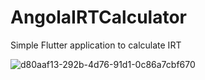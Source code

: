 # AngolaIRTCalculator

Simple Flutter application to calculate IRT

![d80aaf13-292b-4d76-91d1-0c86a7cbf670](https://user-images.githubusercontent.com/63568070/179427269-c88a6844-a9e2-4948-b5c0-39f5c24f4cc3.jpg)
